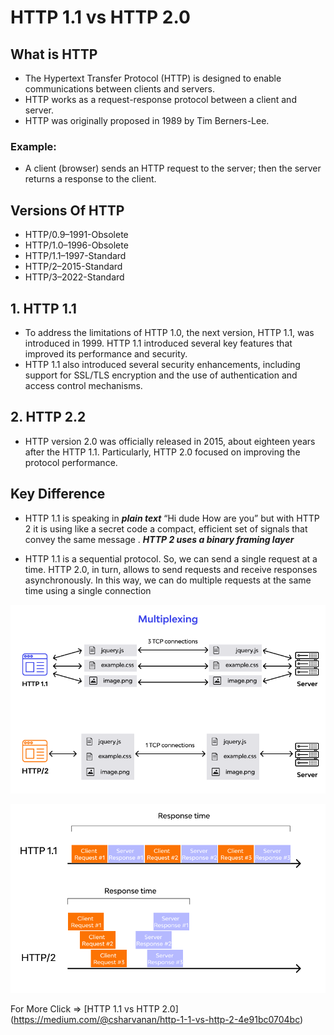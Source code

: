 # HTTP 1.1 vs HTTP 2.0

## What is HTTP
- The Hypertext Transfer Protocol (HTTP) is designed to enable communications between clients and servers. 
- HTTP works as a request-response protocol between a client and server.
- HTTP was originally proposed in 1989 by Tim Berners-Lee.

### Example:
- A client (browser) sends an HTTP request to the server; then the server returns a response to the client.

## Versions Of HTTP
- HTTP/0.9–1991-Obsolete
- HTTP/1.0–1996-Obsolete
- HTTP/1.1–1997-Standard
- HTTP/2–2015-Standard
- HTTP/3–2022-Standard

## 1. HTTP 1.1
- To address the limitations of HTTP 1.0, the next version, HTTP 1.1, was introduced in 1999. HTTP 1.1 introduced several key features that improved its performance and security.
- HTTP 1.1 also introduced several security enhancements, including support for SSL/TLS encryption and the use of authentication and access control mechanisms.

## 2. HTTP 2.2
- HTTP version 2.0 was officially released in 2015, about eighteen years after the HTTP 1.1. Particularly, HTTP 2.0 focused on improving the protocol performance.

## Key Difference
- HTTP 1.1 is speaking in ***plain text*** “Hi dude How are you” but with HTTP 2 it is using like a secret code a compact, efficient set of signals that convey the same message . ***HTTP 2 uses a binary framing layer***

- HTTP 1.1 is a sequential protocol. So, we can send a single request at a time. HTTP 2.0, in turn, allows to send requests and receive responses asynchronously. In this way, we can do multiple requests at the same time using a single connection

![Multiplexing Image View](images/http1%20vs%20http2.png)

![Response_Time HTTP 1.1 vs HTTP 2.0 Image View](images/http1%20vs%20http2%20responce%20time.png)

For More Click => [HTTP 1.1 vs HTTP 2.0] (https://medium.com/@csharvanan/http-1-1-vs-http-2-4e91bc0704bc)
